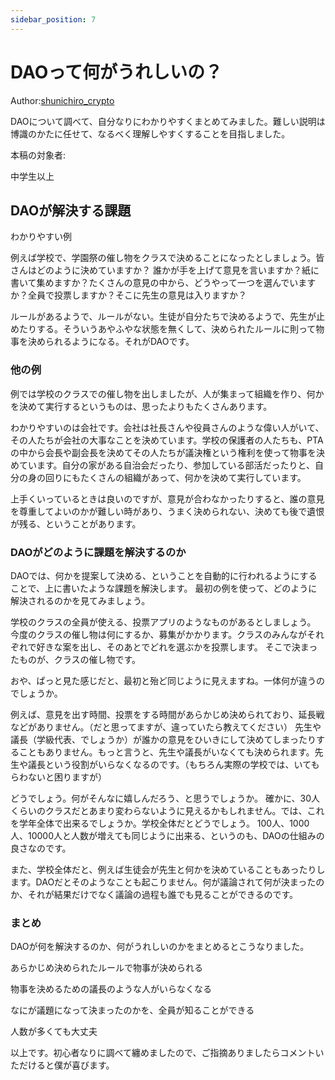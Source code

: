 ```yaml
---
sidebar_position: 7
---
```


# DAOって何がうれしいの？

Author:[shunichiro_crypto](https://dscvr.ic0.app/u/shunichiro_crypto)

DAOについて調べて、自分なりにわかりやすくまとめてみました。難しい説明は博識のかたに任せて、なるべく理解しやすくすることを目指しました。

本稿の対象者:

中学生以上

## DAOが解決する課題

わかりやすい例

例えば学校で、学園祭の催し物をクラスで決めることになったとしましょう。皆さんはどのように決めていますか？ 誰かが手を上げて意見を言いますか？紙に書いて集めますか？たくさんの意見の中から、どうやって一つを選んでいますか？全員で投票しますか？そこに先生の意見は入りますか？

ルールがあるようで、ルールがない。生徒が自分たちで決めるようで、先生が止めたりする。そういうあやふやな状態を無くして、決められたルールに則って物事を決められるようになる。それがDAOです。

### 他の例

例では学校のクラスでの催し物を出しましたが、人が集まって組織を作り、何かを決めて実行するというものは、思ったよりもたくさんあります。

わかりやすいのは会社です。会社は社長さんや役員さんのような偉い人がいて、その人たちが会社の大事なことを決めています。学校の保護者の人たちも、PTAの中から会長や副会長を決めてその人たちが議決権という権利を使って物事を決めています。自分の家がある自治会だったり、参加している部活だったりと、自分の身の回りにもたくさんの組織があって、何かを決めて実行しています。

上手くいっているときは良いのですが、意見が合わなかったりすると、誰の意見を尊重してよいのかが難しい時があり、うまく決められない、決めても後で遺恨が残る、ということがあります。

### DAOがどのように課題を解決するのか

DAOでは、何かを提案して決める、ということを自動的に行われるようにすることで、上に書いたような課題を解決します。 最初の例を使って、どのように解決されるのかを見てみましょう。

学校のクラスの全員が使える、投票アプリのようなものがあるとしましょう。 今度のクラスの催し物は何にするか、募集がかかります。クラスのみんながそれぞれで好きな案を出し、そのあとでどれを選ぶかを投票します。 そこで決まったものが、クラスの催し物です。

おや、ぱっと見た感じだと、最初と殆ど同じように見えますね。一体何が違うのでしょうか。

例えば、意見を出す時間、投票をする時間があらかじめ決められており、延長戦などがありません。（だと思ってますが、違っていたら教えてください） 先生や議長（学級代表、でしょうか）が誰かの意見をひいきにして決めてしまったりすることもありません。もっと言うと、先生や議長がいなくても決められます。先生や議長という役割がいらなくなるのです。（もちろん実際の学校では、いてもらわないと困りますが）

どうでしょう。何がそんなに嬉しんだろう、と思うでしょうか。 確かに、30人くらいのクラスだとあまり変わらないように見えるかもしれません。では、これを学年全体で出来るでしょうか。学校全体だとどうでしょう。 100人、1000人、10000人と人数が増えても同じように出来る、というのも、DAOの仕組みの良さなのです。

また、学校全体だと、例えば生徒会が先生と何かを決めていることもあったりします。DAOだとそのようなことも起こりません。何が議論されて何が決まったのか、それが結果だけでなく議論の過程も誰でも見ることができるのです。

### まとめ

DAOが何を解決するのか、何がうれしいのかをまとめるとこうなりました。

あらかじめ決められたルールで物事が決められる

物事を決めるための議長のような人がいらなくなる

なにが議題になって決まったのかを、全員が知ることができる

人数が多くても大丈夫

以上です。初心者なりに調べて纏めましたので、ご指摘ありましたらコメントいただけると僕が喜びます。

